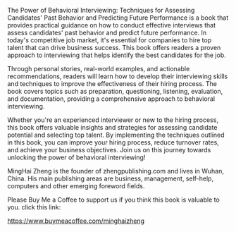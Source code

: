 

The Power of Behavioral Interviewing: Techniques for Assessing Candidates' Past Behavior and Predicting Future Performance is a book that provides practical guidance on how to conduct effective interviews that assess candidates' past behavior and predict future performance. In today's competitive job market, it's essential for companies to hire top talent that can drive business success. This book offers readers a proven approach to interviewing that helps identify the best candidates for the job.

Through personal stories, real-world examples, and actionable recommendations, readers will learn how to develop their interviewing skills and techniques to improve the effectiveness of their hiring process. The book covers topics such as preparation, questioning, listening, evaluation, and documentation, providing a comprehensive approach to behavioral interviewing.

Whether you're an experienced interviewer or new to the hiring process, this book offers valuable insights and strategies for assessing candidate potential and selecting top talent. By implementing the techniques outlined in this book, you can improve your hiring process, reduce turnover rates, and achieve your business objectives. Join us on this journey towards unlocking the power of behavioral interviewing!

MingHai Zheng is the founder of zhengpublishing.com and lives in Wuhan, China. His main publishing areas are business, management, self-help, computers and other emerging foreword fields.

Please Buy Me a Coffee to support us if you think this book is valuable to you. click this link:

https://www.buymeacoffee.com/minghaizheng
